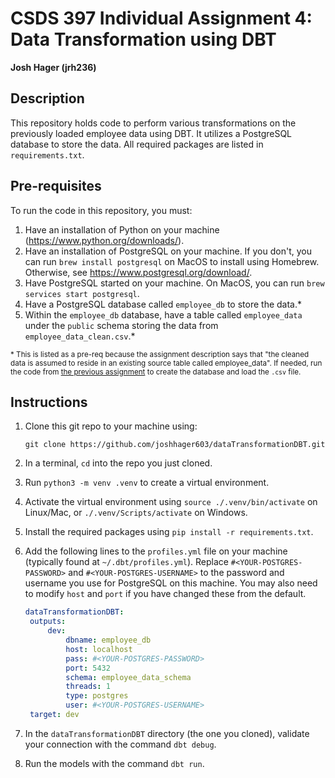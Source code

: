 # CSDS 397 Individual Assignment 4: Data Transformation using DBT
**Josh Hager (jrh236)**

## Description
This repository holds code to perform various transformations on the previously loaded employee data using DBT. It utilizes a PostgreSQL database to store the data. All required packages are listed in `requirements.txt`.

## Pre-requisites
To run the code in this repository, you must:

1. Have an installation of Python on your machine (https://www.python.org/downloads/).
2. Have an installation of PostgreSQL on your machine. If you don't, you can run `brew install postgresql` on MacOS to install using Homebrew. Otherwise, see https://www.postgresql.org/download/.
3. Have PostgreSQL started on your machine. On MacOS, you can run `brew services start postgresql`.
4. Have a PostgreSQL database called `employee_db` to store the data.*
5. Within the `employee_db` database, have a table called `employee_data` under the `public` schema storing the data from `employee_data_clean.csv`.*

<sub>\* This is listed as a pre-req because the assignment description says that "the cleaned data is assumed to reside in an existing source table called employee_data". If needed, run the code from [the previous assignment](https://github.com/joshhager603/dataTransformationSQL) to create the database and load the `.csv` file.<sub>

## Instructions
1. Clone this git repo to your machine using: 
   
    ```
    git clone https://github.com/joshhager603/dataTransformationDBT.git
    ```
2. In a terminal, `cd` into the repo you just cloned.
3. Run `python3 -m venv .venv` to create a virtual environment.
4. Activate the virtual environment using `source ./.venv/bin/activate` on Linux/Mac, or `./.venv/Scripts/activate` on Windows.
5. Install the required packages using `pip install -r requirements.txt`.
6. Add the following lines to the `profiles.yml` file on your machine (typically found at `~/.dbt/profiles.yml`). Replace `#<YOUR-POSTGRES-PASSWORD>` and `#<YOUR-POSTGRES-USERNAME>` to the password and username you use for PostgreSQL on this machine. You may also need to modify `host` and `port` if you have changed these from the default.
   
   ```yaml
   dataTransformationDBT:
    outputs:
        dev:
            dbname: employee_db
            host: localhost
            pass: #<YOUR-POSTGRES-PASSWORD>
            port: 5432
            schema: employee_data_schema
            threads: 1
            type: postgres
            user: #<YOUR-POSTGRES-USERNAME>
    target: dev
    ```
7. In the `dataTransformationDBT` directory (the one you cloned), validate your connection with the command `dbt debug`.
8. Run the models with the command `dbt run`.


